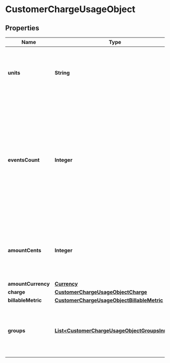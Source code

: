 

# CustomerChargeUsageObject


## Properties

| Name | Type | Description | Notes |
|------------ | ------------- | ------------- | -------------|
|**units** | **String** | The number of units consumed by the customer for a specific charge item. |  |
|**eventsCount** | **Integer** | The quantity of usage events that have been recorded for a particular charge during the specified time period. These events may also be referred to as the number of transactions in some contexts. |  |
|**amountCents** | **Integer** | The amount in cents, tax excluded, consumed by the customer for a specific charge item. |  |
|**amountCurrency** | [**Currency**](Currency.md) |  |  |
|**charge** | [**CustomerChargeUsageObjectCharge**](CustomerChargeUsageObjectCharge.md) |  |  |
|**billableMetric** | [**CustomerChargeUsageObjectBillableMetric**](CustomerChargeUsageObjectBillableMetric.md) |  |  |
|**groups** | [**List&lt;CustomerChargeUsageObjectGroupsInner&gt;**](CustomerChargeUsageObjectGroupsInner.md) | Array of group object, representing multiple dimensions for a charge item. |  |



